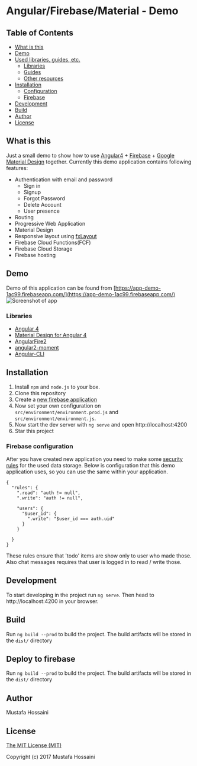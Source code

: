 # Angular/Firebase/Material - Demo
## Table of Contents
 * [What is this](#what-is-this)
 * [Demo](#demo)
 * [Used libraries, guides, etc.](#used-libraries-guides-etc)
   * [Libraries](#libraries)
   * [Guides](#guides)
   * [Other resources](#other-resources)
 * [Installation](#installation)
   * [Configuration](#configuration)
   * [Firebase](#firebase)
 * [Development](#development)
 * [Build](#build)
 * [Author](#author)
 * [License](#license)

## What is this
Just a small demo to show how to use [Angular4](https://angular.io/) + [Firebase](https://firebase.google.com/) +
[Google Material Design](https://www.google.com/design/spec/material-design/introduction.html) together. Currently
this demo application contains following features:
 * Authentication with email and password
   * Sign in
   * Signup
   * Forgot Password
   * Delete Account
   * User presence
 * Routing
 * Progressive Web Application
 * Material Design
 * Responsive layout using [fxLayout](https://github.com/angular/flex-layout)
 * Firebase Cloud Functions(FCF)
 * Firebase Cloud Storage
 * Firebase hosting

## Demo
Demo of this application can be found from [https://app-demo-1ac99.firebaseapp.com/](https://app-demo-1ac99.firebaseapp.com/)
![Screenshot of app](https://i.imgur.com/z7tjlBd.png)

### Libraries
 * [Angular 4](https://github.com/angular/angular)
 * [Material Design for Angular 4](https://github.com/angular/material2)
 * [AngularFire2](https://github.com/angular/angularfire2)
 * [angular2-moment](https://github.com/urish/angular2-moment)
 * [Angular-CLI](https://github.com/angular/angular-cli)


## Installation
 1. Install ```npm``` and ```node.js``` to your box.
 2. Clone this repository
 4. Create a [new firebase application](https://console.firebase.google.com/)
 5. Now set your own configuration on `src/environment/environment.prod.js` and `src/environment/environment.js`.
 6. Now start the dev server with `ng serve` and open http://localhost:4200  
 7. Star this project

### Firebase configuration

After you have created new application you need to make some [security rules](https://firebase.google.com/docs/database/security/quickstart)
for the used data storage. Below is configuration that this demo application uses, so you can use the same within your
application.

```
{
  "rules": {
    ".read": "auth != null",
    ".write": "auth != null",

    "users": {
      "$user_id": {
        ".write": "$user_id === auth.uid"
      }
    }

  }
}
```

These rules ensure that 'todo' items are show only to user who made those. Also chat messages requires that user is
logged in to read / write those.

## Development
To start developing in the project run `ng serve`.
Then head to http://localhost:4200 in your browser.



## Build
Run `ng build --prod` to build the project. The build artifacts will be stored in the `dist/` directory

## Deploy to firebase
Run `ng build --prod` to build the project. The build artifacts will be stored in the `dist/` directory

## Author
Mustafa Hossaini

## License
[The MIT License (MIT)](LICENSE)

Copyright (c) 2017 Mustafa Hossaini
